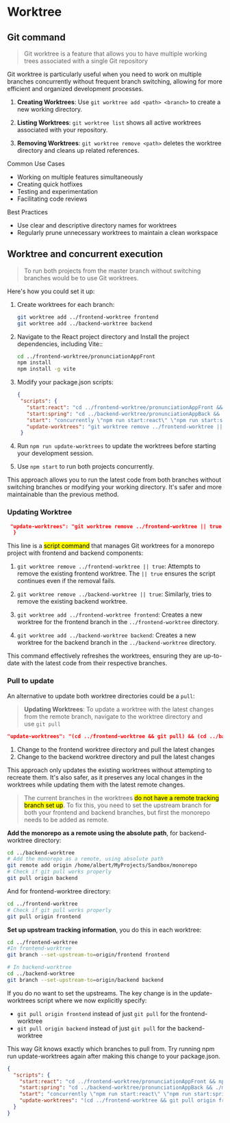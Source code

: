# Worktree

## Git command

> Git worktree is a feature that allows you to have multiple working trees associated with a single Git repository

Git worktree is particularly useful when you need to work on multiple branches concurrently without frequent branch switching, allowing for more efficient and organized development processes.

1. **Creating Worktrees**: Use `git worktree add <path> <branch>` to create a new working directory.

2. **Listing Worktrees**: `git worktree list` shows all active worktrees associated with your repository.

3. **Removing Worktrees**: `git worktree remove <path>` deletes the worktree directory and cleans up related references.

Common Use Cases

- Working on multiple features simultaneously
- Creating quick hotfixes
- Testing and experimentation
- Facilitating code reviews

Best Practices

- Use clear and descriptive directory names for worktrees
- Regularly prune unnecessary worktrees to maintain a clean workspace

## Worktree and concurrent execution

> To run both projects from the master branch without switching branches would be to use Git worktrees. 

Here's how you could set it up:

1. Create worktrees for each branch:
   
   ```bash
   git worktree add ../frontend-worktree frontend
   git worktree add ../backend-worktree backend
   ```

2. Navigate to the React project directory and Install the project dependencies, including Vite::
   
   ```bash
   cd ../frontend-worktree/pronunciationAppFront
   npm install
   npm install -g vite
   ```

3. Modify your package.json scripts:
   
   ```json
   {
    "scripts": {
      "start:react": "cd ../frontend-worktree/pronunciationAppFront && npm run dev",
      "start:spring": "cd ../backend-worktree/pronunciationAppBack && ./mvnw spring-boot:run",
      "start": "concurrently \"npm run start:react\" \"npm run start:spring\"",
      "update-worktrees": "git worktree remove ../frontend-worktree || true && git worktree remove ../backend-worktree || true && git worktree add ../frontend-worktree frontend && git worktree add ../backend-worktree backend"
    }
   ```

4. Run `npm run update-worktrees` to update the worktrees before starting your development session.

5. Use `npm start` to run both projects concurrently.

This approach allows you to run the latest code from both branches without switching branches or modifying your working directory. It's safer and more maintainable than the previous method.

### Updating Worktree

```json
 "update-worktrees": "git worktree remove ../frontend-worktree || true && git worktree remove ../backend-worktree || true && git worktree add ../frontend-worktree frontend && git worktree add ../backend-worktree backend"
  }
```

This line is a <mark>script command</mark> that manages Git worktrees for a monorepo project with frontend and backend components:

1. `git worktree remove ../frontend-worktree || true`: Attempts to remove the existing frontend worktree. The `|| true` ensures the script continues even if the removal fails.

2. `git worktree remove ../backend-worktree || true`: Similarly, tries to remove the existing backend worktree.

3. `git worktree add ../frontend-worktree frontend`: Creates a new worktree for the frontend branch in the `../frontend-worktree` directory.

4. `git worktree add ../backend-worktree backend`: Creates a new worktree for the backend branch in the `../backend-worktree` directory.

This command effectively refreshes the worktrees, ensuring they are up-to-date with the latest code from their respective branches.

### Pull to update

An alternative  to update both worktree directories could be a `pull`: 

>  **Updating Worktrees**: To update a worktree with the latest changes from the remote branch, navigate to the worktree directory and use `git pull`

```json
"update-worktrees": "(cd ../frontend-worktree && git pull) && (cd ../backend-worktree && git pull)"
```

1. Change to the frontend worktree directory and pull the latest changes
2. Change to the backend worktree directory and pull the latest changes

This approach only updates the existing worktrees without attempting to recreate them. It's also safer, as it preserves any local changes in the worktrees while updating them with the latest remote changes.

> The current branches in the worktrees <mark>do not have a remote tracking branch set up</mark>. To fix this, you need to set the upstream branch for both your frontend and backend branches, but first the monorepo needs to be added as remote.

**Add the monorepo as a remote using the absolute path**, for backend-worktree directory:

```bash
cd ../backend-worktree
# Add the monorepo as a remote, using absolute path
git remote add origin /home/albert/MyProjects/Sandbox/monorepo
# Check if git pull works properly
git pull origin backend
```

And for frontend-worktree directory:

```bash
cd ../frontend-worktree
# Check if git pull works properly
git pull origin frontend
```

**Set up upstream tracking information**, you do this in each worktree:

```bash
cd ../frontend-worktree
#In frontend-worktree
git branch --set-upstream-to=origin/frontend frontend

# In backend-worktree
cd ../backend-worktree
git branch --set-upstream-to=origin/backend backend
```

If you do no want to set the upstreams. The key change is in the update-worktrees script where we now explicitly specify:

- `git pull origin frontend` instead of just `git pull` for the frontend-worktree
- `git pull origin backend` instead of just `git pull` for the backend-worktree

This way Git knows exactly which branches to pull from. Try running npm run update-worktrees again after making this change to your package.json.

```json
{
  "scripts": {
    "start:react": "cd ../frontend-worktree/pronunciationAppFront && npm run dev",
    "start:spring": "cd ../backend-worktree/pronunciationAppBack && ./mvnw spring-boot:run",
    "start": "concurrently \"npm run start:react\" \"npm run start:spring\"",
    "update-worktrees": "(cd ../frontend-worktree && git pull origin frontend) && (cd ../backend-worktree && git pull origin backend)"
  }
}
```
